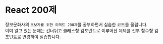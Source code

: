 # React 200제

정보문화사의 `초보자를 위한 리액트 200제`를 공부하면서 실습한 코드를 올립니다.  
이미 알고 있는 문제는 건너뛰고 클래스형 컴포넌트로 이루어진 예제를 전부 함수형 컴포넌트로 변경하여 실습합니다.

<br />
